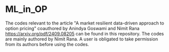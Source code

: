 # ML_in_OP
The codes relevant to the article "A market resilient data-driven approach to option pricing" coauthored by Anindya Goswami and Nimit Rana https://arxiv.org/pdf/2409.08205 can be found in this repository.
The codes are mainly authored by Nimit Rana. A user is obligated to take permission from its authors before using the codes.
